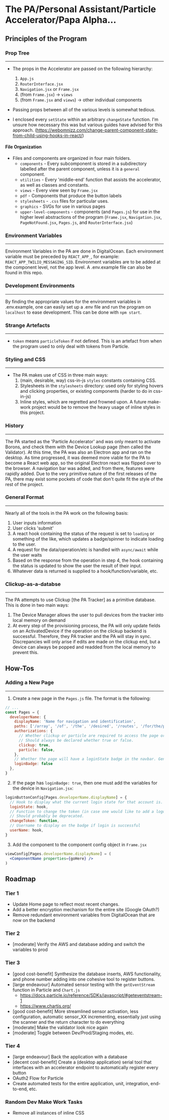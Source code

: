 # The PA/Personal Assistant/Particle Accelerator/Papa Alpha...

## Principles of the Program

### Prop Tree

---
- The props in the Accelerator are passed on the following hierarchy:
  1. `App.js`
  2. `RouterInterface.jsx`
  3. `Navigation.jsx` or `Frame.jsx`
  4. (from `Frame.jsx`) -> `views`
  5. (from `Frame.jsx` and `views`) -> other individual components

- Passing props between all of the various levels is somewhat tedious.
- I enclosed every `setState` within an arbitrary `changeState` function. I'm unsure how necessary this was but various guides have advised for this approach. (https://webomnizz.com/change-parent-component-state-from-child-using-hooks-in-react/)

#### File Organization

- Files and components are organized in four main folders.
  - `components` - Every subcomponent is stored in a subdirectory labelled after the parent component, unless it is a `general` component.
  - `utilities` - Every 'middle-end' function that assists the accelerator, as well as classes and constants.
  - `views` - Every view seen by `Frame.jsx`
  - `pdf` - Components that produce the button labels
  - `stylesheets` - `.css` files for particular uses.
  - `graphics` - SVGs for use in various pages
  - `upper-level-components` - components (and `Pages.js`) for use in the higher level abstractions of the program
    (`Frame.jsx`, `Navigation.jsx`, `PageNotFound.jsx`, `Pages.js`, and `RouterInterface.jsx`)
  

### Environment Variables

---
Environment Variables in the PA are done in DigitalOcean. Each environment variable must be preceded by `REACT_APP_`, for example: `REACT_APP_TWILIO_MESSAGING_SID`. Environment variables are to be added at the component level, not the app level.
A .env.example file can also be found in this repo.

### Development Environments

---
By finding the appropriate values for the environment variables in .env.example, one can easily set up a .env file and run the program on `localhost` to ease development. This can be done with `npm start`.

### Strange Artefacts

---
- `token` means `particleToken` if not defined. This is an artefact from when the program used to only deal with tokens from Particle.

### Styling and CSS

---
- The PA makes use of CSS in three main ways:
  1. (main, desirable, way) css-in-js `styles` constants containing CSS.
  2. Stylesheets in the `stylesheets` directory: used only for styling hovers and clicking properties, or existing components (harder to do in css-in-js)
  3. Inline styles, which are regretted and frowned upon. A future make-work project would be to remove the heavy usage of inline styles in this project.

### History

---
The PA started as the 'Particle Accelerator' and was only meant to activate Borons, and check them with the Device Lookup page (then called the Validator).
At this time, the PA was also an Electron app and ran on the desktop. As time progressed, it was deemed more viable for the PA
to become a React web app, so the original Electron react was flipped over to the browser. A navigation bar was added, and
from there, features were rapidly added. Due to the very primitive nature of the first releases of the PA, there may exist
some pockets of code that don't quite fit the style of the rest of the project.

### General Format

---
Nearly all of the tools in the PA work on the following basis:
1. User inputs information
2. User clicks 'submit'
3. A react hook containing the status of the request is set to `loading` or something of the like, which updates a badge/spinner to indicate loading to the user.
4. A request for the data/operation/etc is handled with `async/await` while the user waits
5. Based on the response from the operation in step 4, the hook containing the status is updated to show the user the result of their input.
6. Whatever data is returned is supplied to a hook/function/variable, etc.

### Clickup-as-a-databse

---
The PA attempts to use Clickup [the PA Tracker] as a primitive database. This is done in two main ways:
1. The Device Manager allows the user to pull devices from the tracker into local memory on demand
2. At every step of the provisioning process, the PA will only update fields on an ActivatedDevice if the operation on the
clickup backend is successful. Therefore, they PA tracker and the PA will stay in sync. Discrepancies will only arise 
if edits are made on the clickup end, but a device can always be popped and readded from the local memory to prevent this.
## How-Tos

### Adding a New Page

---
1. Create a new page in the `Pages.js` file. The format is the following:
```js
// ...
const Pages = {
  developerName: {
    displayName: 'Name for navigation and identification',
    paths: ['/array', '/of', '/the', '/desired', '/routes', '/for/the/page'],
    authorizations: {
      // Whether clickup or particle are required to access the page or not 
      // Should always be declared whether true or false.
      clickup: true,
      particle: false,
    },
    // Whether the page will have a loginState badge in the navbar. Generally not touched.
    loginBadge: false
  },
}
```
2. If the page has `loginBadge: true`, then one must add the variables for the device in `Navigation.jsx`:
```js
loginButtonConfig[Pages.developerName.displayName] = {
  // Hook to display what the current login state for that account is.
  loginState: hook,
  // Function to change the token (in case one would like to add a logout button to the badge)
  // Should probably be deprecated.
  changeToken: function,
  // Username to display on the badge if login is successful
  userName: hook,
}
```
3. Add the component to the component config object in `Frame.jsx`
```jsx
viewConfig[Pages.developerName.displayName] = (
  <ComponentName properties={goHere} />
)
```

## Roadmap

### Tier 1
- Update Home page to reflect most recent changes.
- Add a better encryption mechanism for the entire site (Google OAuth?)
- Remove redundant environment variables from DigitalOcean that are now on the backend

### Tier 2
- [moderate] Verify the AWS and database adding and switch the variables to prod

### Tier 3
- [good cost-benefit] Synthesize the database inserts, AWS functionality, and phone number adding into one cohesive tool to register buttons.
- [large endeavour] Automated sensor testing with the `getEventStream` function in Particle and `Chart.js`
  - https://docs.particle.io/reference/SDKs/javascript/#geteventstream-1
  - https://www.chartjs.org/
- [good cost-benefit] More streamlined sensor activation, less configuration, automatic sensor_XX incrementing, essentially just using the scanner and the return character to do everything
- [moderate] Make the validator look nice again
- [moderate] Toggle between Dev/Prod/Staging modes, etc.

### Tier 4
- [large endeavour] Back the application with a database
- [decent cost-benefit] Create a (desktop application) serial tool that interfaces with an accelerator endpoint to automatically register every button
- OAuth2 Flow for Particle
- Create automated tests for the entire application, unit, integration, end-to-end, etc.

### Random Dev Make Work Tasks
- Remove all instances of inline CSS

